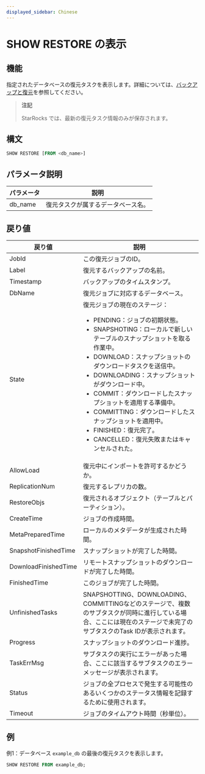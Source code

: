 ```yaml
---
displayed_sidebar: Chinese
---
```


# SHOW RESTORE の表示

## 機能

指定されたデータベースの復元タスクを表示します。詳細については、[バックアップと復元](../../../administration/Backup_and_restore.md)を参照してください。

> **注記**
>
> StarRocks では、最新の復元タスク情報のみが保存されます。

## 構文

```SQL
SHOW RESTORE [FROM <db_name>]
```

## パラメータ説明

| **パラメータ** | **説明**               |
| -------------- | ---------------------- |
| db_name        | 復元タスクが属するデータベース名。 |

## 戻り値

| **戻り値**             | **説明**                                                     |
| ---------------------- | ------------------------------------------------------------ |
| JobId                  | この復元ジョブのID。                                          |
| Label                  | 復元するバックアップの名前。                                  |
| Timestamp              | バックアップのタイムスタンプ。                                |
| DbName                 | 復元ジョブに対応するデータベース。                            |
| State                  | 復元ジョブの現在のステージ：<ul><li>PENDING：ジョブの初期状態。</li><li>SNAPSHOTING：ローカルで新しいテーブルのスナップショットを取る作業中。</li><li>DOWNLOAD：スナップショットのダウンロードタスクを送信中。</li><li>DOWNLOADING：スナップショットがダウンロード中。</li><li>COMMIT：ダウンロードしたスナップショットを適用する準備中。</li><li>COMMITTING：ダウンロードしたスナップショットを適用中。</li><li>FINISHED：復元完了。</li><li>CANCELLED：復元失敗またはキャンセルされた。</li></ul> |
| AllowLoad              | 復元中にインポートを許可するかどうか。                        |
| ReplicationNum         | 復元するレプリカの数。                                        |
| RestoreObjs            | 復元されるオブジェクト（テーブルとパーティション）。          |
| CreateTime             | ジョブの作成時間。                                            |
| MetaPreparedTime       | ローカルのメタデータが生成された時間。                        |
| SnapshotFinishedTime   | スナップショットが完了した時間。                              |
| DownloadFinishedTime   | リモートスナップショットのダウンロードが完了した時間。        |
| FinishedTime           | このジョブが完了した時間。                                    |
| UnfinishedTasks        | SNAPSHOTTING、DOWNLOADING、COMMITTINGなどのステージで、複数のサブタスクが同時に進行している場合、ここには現在のステージで未完了のサブタスクのTask IDが表示されます。 |
| Progress               | スナップショットのダウンロード進捗。                          |
| TaskErrMsg             | サブタスクの実行にエラーがあった場合、ここに該当するサブタスクのエラーメッセージが表示されます。 |
| Status                 | ジョブの全プロセスで発生する可能性のあるいくつかのステータス情報を記録するために使用されます。 |
| Timeout                | ジョブのタイムアウト時間（秒単位）。                          |

## 例

例1：データベース `example_db` の最後の復元タスクを表示します。

```SQL
SHOW RESTORE FROM example_db;
```
